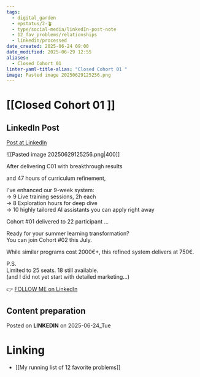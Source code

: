 ```yaml
---
tags:
  - digital_garden
  - epstatus/2-🪴
  - type/social-media/linkedIn-post-note
  - 12_fav_problems/relationships
  - linkedin/processed
date_created: 2025-06-24 09:00
date_modified: 2025-06-29 12:55
aliases:
  - Closed Cohort 01
linter-yaml-title-alias: "Closed Cohort 01 "
image: Pasted image 20250629125256.png
---
```

# [[Closed Cohort 01 ]]

## LinkedIn Post

[Post at LinkedIn](https://www.linkedin.com/posts/sebastiankamilli_after-delivering-c01-with-breakthrough-results-activity-7343518617163997184-GDkn?utm_source=share&utm_medium=member_desktop&rcm=ACoAAA1M1pkBgWCYPhT45EpfLiHzViQqRWNCIv4)

![[Pasted image 20250629125256.png|400]]

After delivering C01 with breakthrough results  
  
and 47 hours of curriculum refinement,  
  
I've enhanced our 9-week system:  
→ 9 Live training sessions, 2h each  
→ 8 Exploration hours for deep dive  
→ 10 highly tailored AI assistants you can apply right away  
  
Cohort #01 delivered to 22 participant ...  
  
Ready for your summer learning transformation?  
You can join Cohort #02 this July.  
  
While similar programs cost 2000€+, this refined system delivers at 750€.  
  
P.S.  
Limited to 25 seats. 18 still available.  
(and I did not yet start with detailed marketing...)

👉 [FOLLOW ME on LinkedIn](https://www.linkedin.com/comm/mynetwork/discovery-see-all?usecase=PEOPLE_FOLLOWS&followMember=sebastiankamilli)

## Content preparation

Posted on **LINKEDIN** on 2025-06-24_Tue

# Linking

+ [[My running list of 12 favorite problems]]